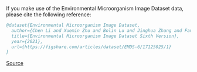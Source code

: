 If you make use of the Environmental Microorganism Image Dataset data, please cite the following reference:

``` bibtex 
@dataset{Environmental Microorganism Image Dataset,
  author={Chen Li and Xuemin Zhu and Bolin Lu and Jinghua Zhang and Fangshu Ma and Yanling Zou and Peng Zhao and Pingli Ma and Hao Xu},
  title={Environmental Microorganism Image Dataset Sixth Version},
  year={2021},
  url={https://figshare.com/articles/dataset/EMDS-6/17125025/1}
}
```

[Source](https://figshare.com/articles/dataset/EMDS-6/17125025/1)